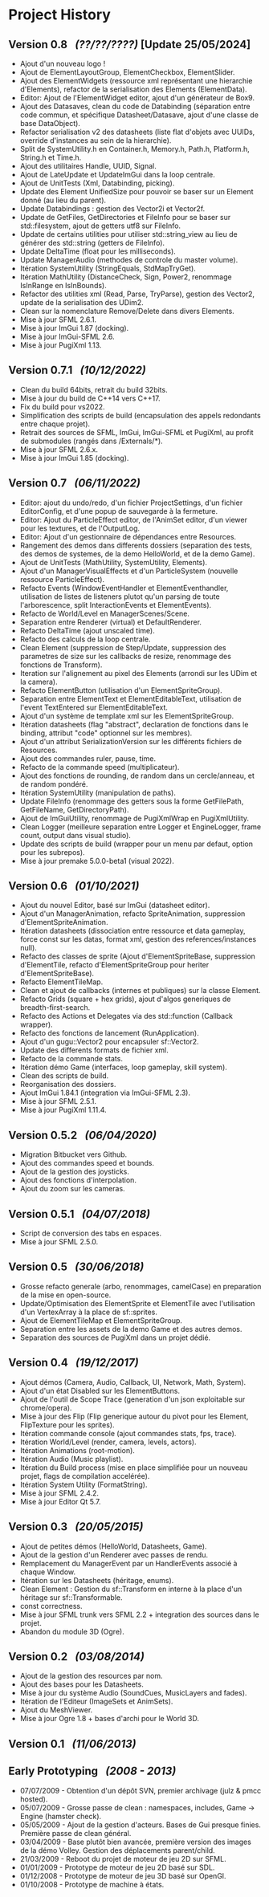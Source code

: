# Project History

## Version 0.8 &nbsp; _(??/??/????)_ [Update 25/05/2024]
- Ajout d'un nouveau logo !
- Ajout de ElementLayoutGroup, ElementCheckbox, ElementSlider.
- Ajout des ElementWidgets (ressource xml représentant une hierarchie d'Elements), refactor de la serialisation des Elements (ElementData).
- Editor: Ajout de l'ElementWidget editor, ajout d'un générateur de Box9.
- Ajout des Datasaves, clean du code de Databinding (séparation entre code commun, et spécifique Datasheet/Datasave, ajout d'une classe de base DataObject).
- Refactor serialisation v2 des datasheets (liste flat d'objets avec UUIDs, override d'instances au sein de la hierarchie).
- Split de SystemUtility.h en Container.h, Memory.h, Path.h, Platform.h, String.h et Time.h.
- Ajout des utilitaires Handle, UUID, Signal.
- Ajout de LateUpdate et UpdateImGui dans la loop centrale.
- Ajout de UnitTests (Xml, Databinding, picking).
- Update des Element UnifiedSize pour pouvoir se baser sur un Element donné (au lieu du parent).
- Update Databindings : gestion des Vector2i et Vector2f.
- Update de GetFiles, GetDirectories et FileInfo pour se baser sur std::filesystem, ajout de getters utf8 sur FileInfo.
- Update de certains utilities pour utiliser std::string_view au lieu de générer des std::string (getters de FileInfo).
- Update DeltaTime (float pour les milliseconds).
- Update ManagerAudio (methodes de controle du master volume).
- Itération SystemUtility (StringEquals, StdMapTryGet).
- Itération MathUtility (DistanceCheck, Sign, Power2, renommage IsInRange en IsInBounds).
- Refactor des utilities xml (Read, Parse, TryParse), gestion des Vector2, update de la serialisation des UDim2.
- Clean sur la nomenclature Remove/Delete dans divers Elements.
- Mise à jour SFML 2.6.1.
- Mise à jour ImGui 1.87 (docking).
- Mise à jour ImGui-SFML 2.6.
- Mise à jour PugiXml 1.13.

## Version 0.7.1 &nbsp; _(10/12/2022)_
- Clean du build 64bits, retrait du build 32bits.
- Mise à jour du build de C++14 vers C++17.
- Fix du build pour vs2022.
- Simplification des scripts de build (encapsulation des appels redondants entre chaque projet).
- Retrait des sources de SFML, ImGui, ImGui-SFML et PugiXml, au profit de submodules (rangés dans /Externals/*).
- Mise à jour SFML 2.6.x.
- Mise à jour ImGui 1.85 (docking).

## Version 0.7 &nbsp; _(06/11/2022)_
- Editor: ajout du undo/redo, d'un fichier ProjectSettings, d'un fichier EditorConfig, et d'une popup de sauvegarde à la fermeture.
- Editor: Ajout du ParticleEffect editor, de l'AnimSet editor, d'un viewer pour les textures, et de l'OutputLog.
- Editor: Ajout d'un gestionnaire de dépendances entre Resources.
- Rangement des demos dans differents dossiers (separation des tests, des demos de systemes, de la demo HelloWorld, et de la demo Game).
- Ajout de UnitTests (MathUtility, SystemUtility, Elements).
- Ajout d'un ManagerVisualEffects et d'un ParticleSystem (nouvelle ressource ParticleEffect).
- Refacto Events (WindowEventHandler et ElementEventhandler, utilisation de listes de listeners plutot qu'un parsing de toute l'arborescence, split InteractionEvents et ElementEvents).
- Refacto de World/Level en ManagerScenes/Scene.
- Separation entre Renderer (virtual) et DefaultRenderer.
- Refacto DeltaTime (ajout unscaled time).
- Refacto des calculs de la loop centrale.
- Clean Element (suppression de Step/Update, suppression des parametres de size sur les callbacks de resize, renommage des fonctions de Transform).
- Iteration sur l'alignement au pixel des Elements (arrondi sur les UDim et la camera).
- Refacto ElementButton (utilisation d'un ElementSpriteGroup).
- Separation entre ElementText et ElementEditableText, utilisation de l'event TextEntered sur ElementEditableText.
- Ajout d'un système de template xml sur les ElementSpriteGroup.
- Itération datasheets (flag "abstract", declaration de fonctions dans le binding, attribut "code" optionnel sur les membres).
- Ajout d'un attribut SerializationVersion sur les différents fichiers de Resources.
- Ajout des commandes ruler, pause, time.
- Refacto de la commande speed (multiplicateur).
- Ajout des fonctions de rounding, de random dans un cercle/anneau, et de random pondéré.
- Itération SystemUtility (manipulation de paths).
- Update FileInfo (renommage des getters sous la forme GetFilePath, GetFileName, GetDirectoryPath).
- Ajout de ImGuiUtility, renommage de PugiXmlWrap en PugiXmlUtility.
- Clean Logger (meilleure separation entre Logger et EngineLogger, frame count, output dans visual studio).
- Update des scripts de build (wrapper pour un menu par defaut, option pour les subrepos).
- Mise à jour premake 5.0.0-beta1 (visual 2022).

## Version 0.6 &nbsp; _(01/10/2021)_
- Ajout du nouvel Editor, basé sur ImGui (datasheet editor).
- Ajout d'un ManagerAnimation, refacto SpriteAnimation, suppression d'ElementSpriteAnimation.
- Itération datasheets (dissociation entre ressource et data gameplay, force const sur les datas, format xml, gestion des references/instances null).
- Refacto des classes de sprite (Ajout d'ElementSpriteBase, suppression d'ElementTile, refacto d'ElementSpriteGroup pour heriter d'ElementSpriteBase).
- Refacto ElementTileMap.
- Clean et ajout de callbacks (internes et publiques) sur la classe Element.
- Refacto Grids (square + hex grids), ajout d'algos generiques de breadth-first-search.
- Refacto des Actions et Delegates via des std::function (Callback wrapper).
- Refacto des fonctions de lancement (RunApplication).
- Ajout d'un gugu::Vector2 pour encapsuler sf::Vector2.
- Update des differents formats de fichier xml.
- Refacto de la commande stats.
- Itération démo Game (interfaces, loop gameplay, skill system).
- Clean des scripts de build.
- Reorganisation des dossiers.
- Ajout ImGui 1.84.1 (integration via ImGui-SFML 2.3).
- Mise à jour SFML 2.5.1.
- Mise à jour PugiXml 1.11.4.

## Version 0.5.2 &nbsp; _(06/04/2020)_
- Migration Bitbucket vers Github.
- Ajout des commandes speed et bounds.
- Ajout de la gestion des joysticks.
- Ajout des fonctions d'interpolation.
- Ajout du zoom sur les cameras.

## Version 0.5.1 &nbsp; _(04/07/2018)_
- Script de conversion des tabs en espaces.
- Mise à jour SFML 2.5.0.

## Version 0.5 &nbsp; _(30/06/2018)_
- Grosse refacto generale (arbo, renommages, camelCase) en preparation de la mise en open-source.
- Update/Optimisation des ElementSprite et ElementTile avec l'utilisation d'un VertexArray à la place de sf::sprites.
- Ajout de ElementTileMap et ElementSpriteGroup.
- Separation entre les assets de la demo Game et des autres demos.
- Separation des sources de PugiXml dans un projet dédié.

## Version 0.4 &nbsp; _(19/12/2017)_
- Ajout démos (Camera, Audio, Callback, UI, Network, Math, System).
- Ajout d'un état Disabled sur les ElementButtons.
- Ajout de l'outil de Scope Trace (generation d'un json exploitable sur chrome/opera).
- Mise à jour des Flip (Flip generique autour du pivot pour les Element, FlipTexture pour les sprites).
- Itération commande console (ajout commandes stats, fps, trace).
- Itération World/Level (render, camera, levels, actors).
- Itération Animations (root-motion).
- Itération Audio (Music playlist).
- Itération du Build process (mise en place simplifiée pour un nouveau projet, flags de compilation accelérée).
- Itération System Utility (FormatString).
- Mise à jour SFML 2.4.2.
- Mise à jour Editor Qt 5.7.

## Version 0.3 &nbsp; _(20/05/2015)_
- Ajout de petites démos (HelloWorld, Datasheets, Game).
- Ajout de la gestion d'un Renderer avec passes de rendu.
- Remplacement du ManagerEvent par un HandlerEvents associé à chaque Window.
- Itération sur les Datasheets (héritage, enums).
- Clean Element : Gestion du sf::Transform en interne à la place d'un héritage sur sf::Transformable.
- const correctness.
- Mise à jour SFML trunk vers SFML 2.2 + integration des sources dans le projet.
- Abandon du module 3D (Ogre).

## Version 0.2 &nbsp; _(03/08/2014)_
- Ajout de la gestion des resources par nom.
- Ajout des bases pour les Datasheets.
- Mise à jour du système Audio (SoundCues, MusicLayers and fades).
- Itération de l'Editeur (ImageSets et AnimSets).
- Ajout du MeshViewer.
- Mise à jour Ogre 1.8 + bases d'archi pour le World 3D.

## Version 0.1 &nbsp; _(11/06/2013)_

## Early Prototyping &nbsp; _(2008 - 2013)_
- 07/07/2009 - Obtention d'un dépôt SVN, premier archivage (julz & pmcc hosted).
- 05/07/2009 - Grosse passe de clean : namespaces, includes, Game -> Engine (hamster check).
- 05/05/2009 - Ajout de la gestion d'acteurs. Bases de Gui presque finies. Première passe de clean général.
- 03/04/2009 - Base plutôt bien avancée, première version des images de la démo Volley. Gestion des déplacements parent/child.
- 21/03/2009 - Reboot du projet de moteur de jeu 2D sur SFML.
- 01/01/2009 - Prototype de moteur de jeu 2D basé sur SDL.
- 01/12/2008 - Prototype de moteur de jeu 3D basé sur OpenGl.
- 01/10/2008 - Prototype de machine à états.
